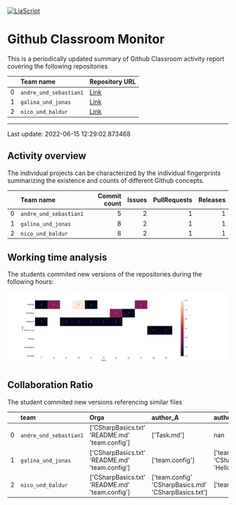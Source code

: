 <!--
author:   _
email:    _

version:  0.0.1
language: en

-->

[![LiaScript](https://raw.githubusercontent.com/LiaScript/LiaScript/master/badges/course.svg)](https://liascript.github.io/course/?https://github.com/SebastianZug/GitHubClassroomTutorFeedback/blob/main/README.md)

# Github Classroom Monitor

This is a periodically updated summary of Github Classroom activity report covering the following repositories

<!-- data-type="none" -->
|    | Team name              | Repository URL                                                                                                                 |
|---:|:-----------------------|:-------------------------------------------------------------------------------------------------------------------------------|
|  0 | `andre_und_sebastian1` | [Link](https://github.com/Ifi-Softwareentwicklung-SoSe2021/softwareentwicklung_aufgabe3_sose2021_tutors-andre_und_sebastian-1) |
|  1 | `galina_und_jonas`     | [Link](https://github.com/Ifi-Softwareentwicklung-SoSe2021/softwareentwicklung_aufgabe3_sose2021_tutors-galina_und_jonas)      |
|  2 | `nico_und_baldur`      | [Link](https://github.com/Ifi-Softwareentwicklung-SoSe2021/softwareentwicklung_aufgabe3_sose2021_tutors-nico_und_baldur)       |

----------------------------------------------------- 

Last update: 2022-06-15 12:29:02.873468

## Activity overview

The individual projects can be characterized by the individual fingerprints summarizing the existence and counts of different Github concepts.

<!-- data-type="none" -->
|    | Team name              |   Commit count |   Issues |   PullRequests |   Releases |
|---:|:-----------------------|---------------:|---------:|---------------:|-----------:|
|  0 | `andre_und_sebastian1` |              5 |        2 |              1 |          1 |
|  1 | `galina_und_jonas`     |              8 |        2 |              1 |          1 |
|  2 | `nico_und_baldur`      |              8 |        2 |              1 |          1 |

## Working time analysis

The students commited new versions of the repositories during the following hours:

![image](./example/notebooks/F_TimeStatistics.png)

## Collaboration Ratio

The student commited new versions referencing similar files

<!-- data-type="none" -->
|    | team                   | Orga                                           | author_A                                             | author_B                                          |   CollaborationRatio |
|---:|:-----------------------|:-----------------------------------------------|:-----------------------------------------------------|:--------------------------------------------------|---------------------:|
|  0 | `andre_und_sebastian1` | ['CSharpBasics.txt' 'README.md' 'team.config'] | ['Task.md']                                          | nan                                               |             0        |
|  1 | `galina_und_jonas`     | ['CSharpBasics.txt' 'README.md' 'team.config'] | ['team.config']                                      | ['team.config' 'CSharpBasics.md' 'HelloWorld.cs'] |             0.333333 |
|  2 | `nico_und_baldur`      | ['CSharpBasics.txt' 'README.md' 'team.config'] | ['team.config' 'CSharpBasics.md' 'CSharpBasics.txt'] | ['team.config']                                   |             0.333333 |

